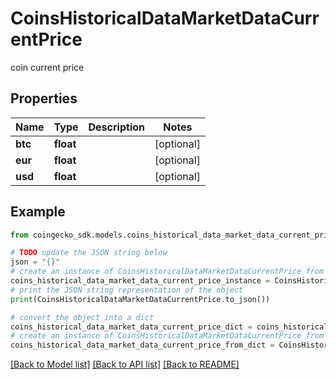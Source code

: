 # CoinsHistoricalDataMarketDataCurrentPrice

coin current price

## Properties

Name | Type | Description | Notes
------------ | ------------- | ------------- | -------------
**btc** | **float** |  | [optional] 
**eur** | **float** |  | [optional] 
**usd** | **float** |  | [optional] 

## Example

```python
from coingecko_sdk.models.coins_historical_data_market_data_current_price import CoinsHistoricalDataMarketDataCurrentPrice

# TODO update the JSON string below
json = "{}"
# create an instance of CoinsHistoricalDataMarketDataCurrentPrice from a JSON string
coins_historical_data_market_data_current_price_instance = CoinsHistoricalDataMarketDataCurrentPrice.from_json(json)
# print the JSON string representation of the object
print(CoinsHistoricalDataMarketDataCurrentPrice.to_json())

# convert the object into a dict
coins_historical_data_market_data_current_price_dict = coins_historical_data_market_data_current_price_instance.to_dict()
# create an instance of CoinsHistoricalDataMarketDataCurrentPrice from a dict
coins_historical_data_market_data_current_price_from_dict = CoinsHistoricalDataMarketDataCurrentPrice.from_dict(coins_historical_data_market_data_current_price_dict)
```
[[Back to Model list]](../README.md#documentation-for-models) [[Back to API list]](../README.md#documentation-for-api-endpoints) [[Back to README]](../README.md)


